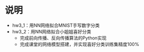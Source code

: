# 说明

- hw3_1：用NN网络拟合MNIST手写数字分类
- hw3_2：用NN网络拟合小姐姐喜好分类
    - 完成前向传播、反向传播算法的Python实现
    - 完成课堂的网络模型搭建，并实现喜好分类训练集精度100%